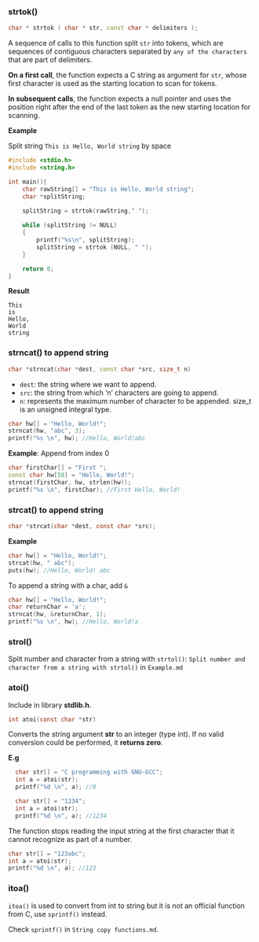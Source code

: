 ### strtok()

```cpp
char * strtok ( char * str, const char * delimiters );
```

A sequence of calls to this function split ``str`` into tokens, which are sequences of contiguous characters separated by ``any of the characters`` that are part of delimiters.

**On a first call**, the function expects a C string as argument for ``str``, whose first character is used as the starting location to scan for tokens.

**In subsequent calls**, the function expects a null pointer and uses the position right after the end of the last token as the new starting location for scanning.

**Example**

Split string ``This is Hello, World string`` by space

```cpp
#include <stdio.h>
#include <string.h>

int main(){
    char rawString[] = "This is Hello, World string";
    char *splitString;
    
    splitString = strtok(rawString," ");

    while (splitString != NULL)
    {
        printf("%s\n", splitString);
        splitString = strtok (NULL, " ");
    }

    return 0;
}
```
**Result**

```
This
is
Hello,
World
string
```

### strncat() to append string

```cpp
char *strncat(char *dest, const char *src, size_t n)
```

* ``dest``: the string where we want to append.
* ``src``: the string from which ‘n’ characters are going to append.
* ``n``: represents the maximum number of character to be appended. size_t is an unsigned integral type.

```cpp
char hw[] = "Hello, World!";
strncat(hw, "abc", 3); 
printf("%s \n", hw); //Hello, World!abc   
```

**Example**: Append from index 0

```cpp
char firstChar[] = "First ";
const char hw[50] = "Hello, World!";
strncat(firstChar, hw, strlen(hw)); 
printf("%s \n", firstChar); //First Hello, World!
```

### strcat() to append string

```c
char *strcat(char *dest, const char *src);
```
**Example**
```c
char hw[] = "Hello, World!";
strcat(hw, " abc"); 
puts(hw); //Hello, World! abc
```

To append a string with a char, add ``&``

```c
char hw[] = "Hello, World!";
char returnChar = 'a';
strncat(hw, &returnChar, 1);
printf("%s \n", hw); //Hello, World!a
```

### strol()

Split number and character from a string with ``strtol()``: ``Split number and character from a string with strtol()`` in ``Example.md``

### atoi()

Include in library **stdlib.h**.

```c
int atoi(const char *str)
```
Converts the string argument **str** to an integer (type int).  If no valid conversion could be performed, it **returns zero**.

**E.g**

```c
  char str[] = "C programming with GNU-GCC";
  int a = atoi(str);
  printf("%d \n", a); //0
```   

```c
  char str[] = "1234";
  int a = atoi(str);
  printf("%d \n", a); //1234
```

The function stops reading the input string at the first character that it cannot recognize as part of a number.

```c
char str[] = "123abc";
int a = atoi(str);
printf("%d \n", a); //123
```

### itoa()

``itoa()`` is used to convert from int to string but it is not an official function from C, use ``sprintf()`` instead.

Check ``sprintf()`` in ``String copy functions.md``.
